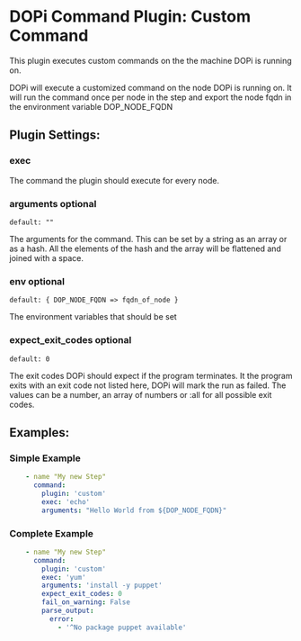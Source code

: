 # DOPi Command Plugin: Custom Command

This plugin executes custom commands on the the machine DOPi is running on.

DOPi will execute a customized command on the node DOPi is running on.
It will run the command once per node in the step and export the node
fqdn in the environment variable DOP_NODE_FQDN

## Plugin Settings:

### exec

The command the plugin should execute for every node.

### arguments **optional**

`default: ""`

The arguments for the command. This can be set by a string as an array or
as a hash. All the elements of the hash and the array will be flattened
and joined with a space.

### env **optional**

`default: { DOP_NODE_FQDN => fqdn_of_node }`

The environment variables that should be set

### expect_exit_codes **optional**

`default: 0`

The exit codes DOPi should expect if the program terminates. It the program
exits with an exit code not listed here, DOPi will mark the run as failed.
The values can be a number, an array of numbers or :all for all possible exit
codes.

## Examples:

### Simple Example

```yaml
    - name "My new Step"
      command:
        plugin: 'custom'
        exec: 'echo'
        arguments: "Hello World from ${DOP_NODE_FQDN}"
```

### Complete Example

```yaml
    - name "My new Step"
      command:
        plugin: 'custom'
        exec: 'yum'
        arguments: 'install -y puppet'
        expect_exit_codes: 0
        fail_on_warning: False
        parse_output:
          error:
            - '^No package puppet available'
```

